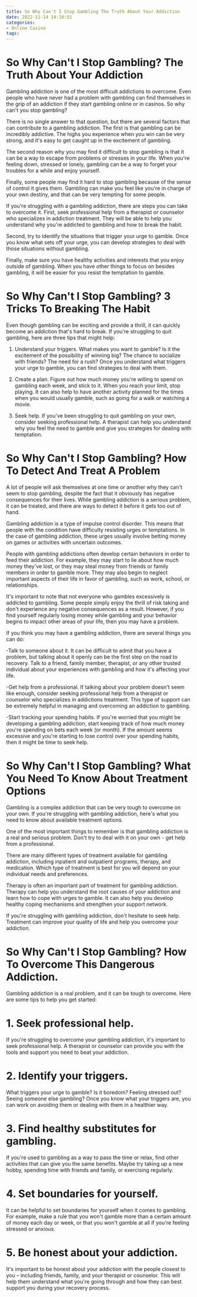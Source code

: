 ```yaml
---
title: So Why Can't I Stop Gambling The Truth About Your Addiction
date: 2022-11-14 14:10:51
categories:
- Online Casino
tags:
---
```



#  So Why Can't I Stop Gambling? The Truth About Your Addiction

Gambling addiction is one of the most difficult addictions to overcome. Even people who have never had a problem with gambling can find themselves in the grip of an addiction if they start gambling online or in casinos. So why can't you stop gambling?

There is no single answer to that question, but there are several factors that can contribute to a gambling addiction. The first is that gambling can be incredibly addictive. The highs you experience when you win can be very strong, and it's easy to get caught up in the excitement of gambling.

The second reason why you may find it difficult to stop gambling is that it can be a way to escape from problems or stresses in your life. When you're feeling down, stressed or lonely, gambling can be a way to forget your troubles for a while and enjoy yourself.

Finally, some people may find it hard to stop gambling because of the sense of control it gives them. Gambling can make you feel like you're in charge of your own destiny, and that can be very tempting for some people.

If you're struggling with a gambling addiction, there are steps you can take to overcome it. First, seek professional help from a therapist or counselor who specializes in addiction treatment. They will be able to help you understand why you're addicted to gambling and how to break the habit.

Second, try to identify the situations that trigger your urge to gamble. Once you know what sets off your urge, you can develop strategies to deal with those situations without gambling.

Finally, make sure you have healthy activities and interests that you enjoy outside of gambling. When you have other things to focus on besides gambling, it will be easier for you resist the temptation to gamble.

#  So Why Can't I Stop Gambling? 3 Tricks To Breaking The Habit

Even though gambling can be exciting and provide a thrill, it can quickly become an addiction that's hard to break. If you're struggling to quit gambling, here are three tips that might help:

1) Understand your triggers. What makes you want to gamble? Is it the excitement of the possibility of winning big? The chance to socialize with friends? The need for a rush? Once you understand what triggers your urge to gamble, you can find strategies to deal with them.

2) Create a plan. Figure out how much money you're willing to spend on gambling each week, and stick to it. When you reach your limit, stop playing. It can also help to have another activity planned for the times when you would usually gamble, such as going for a walk or watching a movie.

3) Seek help. If you've been struggling to quit gambling on your own, consider seeking professional help. A therapist can help you understand why you feel the need to gamble and give you strategies for dealing with temptation.

#  So Why Can't I Stop Gambling? How To Detect And Treat A Problem 

A lot of people will ask themselves at one time or another why they can't seem to stop gambling, despite the fact that it obviously has negative consequences for their lives. While gambling addiction is a serious problem, it can be treated, and there are ways to detect it before it gets too out of hand.

Gambling addiction is a type of impulse control disorder. This means that people with the condition have difficulty resisting urges or temptations. In the case of gambling addiction, these urges usually involve betting money on games or activities with uncertain outcomes.

People with gambling addictions often develop certain behaviors in order to feed their addiction. For example, they may start to lie about how much money they've lost, or they may steal money from friends or family members in order to gamble more. They may also begin to neglect important aspects of their life in favor of gambling, such as work, school, or relationships.

It's important to note that not everyone who gambles excessively is addicted to gambling. Some people simply enjoy the thrill of risk taking and don't experience any negative consequences as a result. However, if you find yourself regularly losing money while gambling and your behavior begins to impact other areas of your life, then you may have a problem.

If you think you may have a gambling addiction, there are several things you can do:

-Talk to someone about it. It can be difficult to admit that you have a problem, but talking about it openly can be the first step on the road to recovery. Talk to a friend, family member, therapist, or any other trusted individual about your experiences with gambling and how it's affecting your life.

-Get help from a professional. If talking about your problem doesn't seem like enough, consider seeking professional help from a therapist or counselor who specializes in addictions treatment. This type of support can be extremely helpful in managing and overcoming an addiction to gambling.

-Start tracking your spending habits. If you're worried that you might be developing a gambling addiction, start keeping track of how much money you're spending on bets each week (or month). If the amount seems excessive and you're starting to lose control over your spending habits, then it might be time to seek help.

#  So Why Can't I Stop Gambling? What You Need To Know About Treatment Options

Gambling is a complex addiction that can be very tough to overcome on your own. If you're struggling with gambling addiction, here's what you need to know about available treatment options.

One of the most important things to remember is that gambling addiction is a real and serious problem. Don't try to deal with it on your own - get help from a professional.

There are many different types of treatment available for gambling addiction, including inpatient and outpatient programs, therapy, and medication. Which type of treatment is best for you will depend on your individual needs and preferences.

Therapy is often an important part of treatment for gambling addiction. Therapy can help you understand the root causes of your addiction and learn how to cope with urges to gamble. It can also help you develop healthy coping mechanisms and strengthen your support network.

If you're struggling with gambling addiction, don't hesitate to seek help. Treatment can improve your quality of life and help you overcome your addiction.

#  So Why Can't I Stop Gambling? How To Overcome This Dangerous Addiction.

Gambling addiction is a real problem, and it can be tough to overcome. Here are some tips to help you get started:

# 1. Seek professional help.

If you're struggling to overcome your gambling addiction, it's important to seek professional help. A therapist or counselor can provide you with the tools and support you need to beat your addiction.

# 2. Identify your triggers.

What triggers your urge to gamble? Is it boredom? Feeling stressed out? Seeing someone else gambling? Once you know what your triggers are, you can work on avoiding them or dealing with them in a healthier way.

# 3. Find healthy substitutes for gambling.

If you're used to gambling as a way to pass the time or relax, find other activities that can give you the same benefits. Maybe try taking up a new hobby, spending time with friends and family, or exercising regularly.

# 4. Set boundaries for yourself.

It can be helpful to set boundaries for yourself when it comes to gambling. For example, make a rule that you won't gamble more than a certain amount of money each day or week, or that you won't gamble at all if you're feeling stressed or anxious.

# 5. Be honest about your addiction.

It's important to be honest about your addiction with the people closest to you – including friends, family, and your therapist or counselor. This will help them understand what you're going through and how they can best support you during your recovery process.